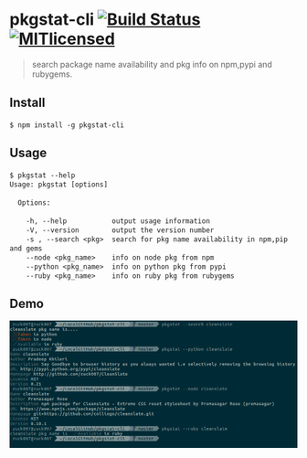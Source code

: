 # pkgstat-cli [![Build Status](https://travis-ci.org/zuck007/pkgstat-cli.svg?branch=master)](https://travis-ci.org/zuck007/pkgstat-cli) [![MITlicensed](https://img.shields.io/badge/license-MIT-blue.svg)](https://raw.githubusercontent.com/zuck007/pkgstat-cli/master/LICENSE)
> search package name availability and pkg info on npm,pypi and rubygems.

## Install
```
$ npm install -g pkgstat-cli
```
## Usage
```
$ pkgstat --help
Usage: pkgstat [options]

  Options:

    -h, --help           output usage information
    -V, --version        output the version number
    -s , --search <pkg>  search for pkg name availability in npm,pip and gems
    --node <pkg_name>    info on node pkg from npm
    --python <pkg_name>  info on python pkg from pypi
    --ruby <pkg_name>    info on ruby pkg from rubygems
```
## Demo
![](screenshot.png)
